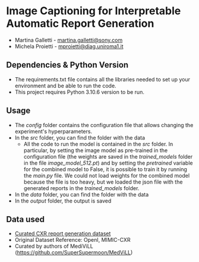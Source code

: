 # Image Captioning for Interpretable Automatic Report Generation


- Martina Galletti - martina.galletti@sony.com
- Michela Proietti - mproietti@diag.uniroma1.it

## Dependencies & Python Version
- The requirements.txt file contains all the libraries needed to set up your environment and be able to run the code.
- This project requires Python 3.10.6 version to be run.

## Usage
- The _config_ folder contains the configuration file that allows changing the experiment's hyperparameters.
- In the *src* folder, you can find the folder with the data 
  - All the code to run the model is contained in the _src_ folder. In particular, by setting the image model as pre-trained in the configuration file (the weights are saved in the _trained_models_ folder in the file
  _image_model_512.pt_) and by setting the _pretrained_ variable for the combined model to False, it is possible to train it by running the _main.py_ file. We could not load weights for the combined model because 
  the file is too heavy, but we loaded the json file with the generated reports in the _trained_models_
  folder.
- In the *data* folder, you can find the folder with the data 
- In the *output* folder, the output is saved

## Data used 

- [Curated CXR report generation dataset](https://www.kaggle.com/datasets/financekim/curated-cxr-report-generation-dataset)
- Original Dataset Reference: OpenI, MIMIC-CXR
- Curated by authors of MediViLL (https://github.com/SuperSupermoon/MedViLL)
